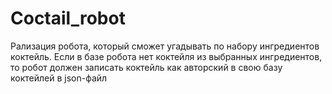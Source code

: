 # Coctail_robot

Рализация робота, который сможет угадывать по набору ингредиентов коктейль. Если в базе робота нет коктейля из выбранных ингредиентов, то робот должен записать коктейль как авторский в свою базу коктейлей в json-файл
